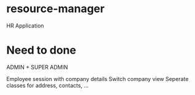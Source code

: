 # resource-manager
HR Application



# Need to done
ADMIN + SUPER ADMIN

Employee session with company details 
Switch company view
Seperate classes for address, contacts, ...


